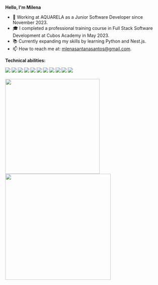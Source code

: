 <b>Hello, I'm Milena</b>

- 💼 Working at AQUARELA as a Junior Software Developer since November 2023.
- 🎓 I completed a professional training course in Full Stack Software Development at Cubos Academy in May 2023.
- 📚 Currently expanding my skills by learning Python and Nest.js.
- 📫 How to reach me at: mlenasantanasantos@gmail.com.

<b>Technical abilities:</b>
<div>
  <img src="https://img.shields.io/badge/HTML-E34F26?&logo=html5&logoColor=white"/>
  <img src="https://img.shields.io/badge/CSS-1572B6?&logo=css3"/>
  <img src="https://img.shields.io/badge/React-black?&logo=react"/>
  <img src="https://img.shields.io/badge/Next-black?&logo=next.js"/>
  <img src="https://img.shields.io/badge/JavaScript-black?&logo=javascript"/>
  <img src="https://img.shields.io/badge/TypeScript-007ACC?&logo=typescript&logoColor=white"/>
  <img src="https://img.shields.io/badge/TailwindCSS-0F172A?&logo=tailwindcss"/>
  <img src="https://img.shields.io/badge/Node-43853D?&logo=node.js&logoColor=white"/>
  <img src="https://img.shields.io/badge/PostgreSQL-316192?&logo=postgresql&logoColor=white"/>
  <img src="https://img.shields.io/badge/Git-E44C30?&logo=git&logoColor=white"/>
  <img src="https://img.shields.io/badge/Github-100000?&logo=github"/>
</div>
<br>

<div>
<img width="300" src="https://github-readme-stats.vercel.app/api/top-langs/?username=misantanadev&layout=compact" />
<img width="335" src="https://github-readme-stats.vercel.app/api?username=misantanadev&theme=transparent&show_icons=true"/>
</div>
